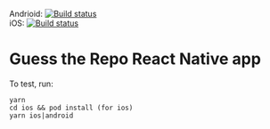 Andrioid: [![Build status](https://build.appcenter.ms/v0.1/apps/ef134e9a-f4df-4966-9758-4acb733abca8/branches/master/badge)](https://appcenter.ms)  
iOS: [![Build status](https://build.appcenter.ms/v0.1/apps/f3b307dc-b665-46a6-9975-24878576e994/branches/master/badge)](https://appcenter.ms)

# Guess the Repo React Native app

To test, run:

```
yarn
cd ios && pod install (for ios)
yarn ios|android
```
